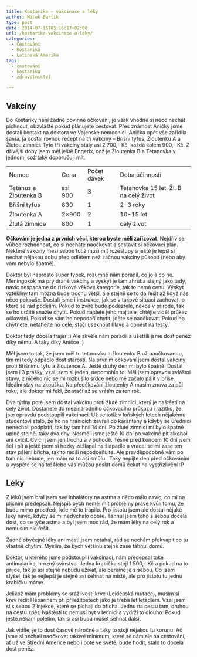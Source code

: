 ```yaml
---
title: Kostarika – vakcinace a léky
author: Marek Bartík
type: post
date: 2014-07-15T05:16:17+02:00
url: /kostarika-vakcinace-a-leky/
categories:
  - Cestování
  - Kostarika
  - Latinská Amerika
tags:
  - cestování
  - kostarika
  - zdravotnictví

---
```

## Vakcíny

Do Kostariky není žádné povinné očkování, je však vhodné si něco nechat píchnout, obzvláště pokud plánujete cestovat. Přes známost Aničky jsme dostali kontakt na doktora ve Vojenské nemocnici. Anička opět vše zařídila sama, já dostal rovnou recept na tři vakcíny &#8211; Břišní tyfus, Žloutenku A a Žlutou zimnici. Tyto tři vakcíny stály asi 2 700,- Kč, každá kolem 900,- Kč. Z dřívější doby jsem měl ještě Engerix, což je Žloutenka B a Tetanovka v jednom, což taky doporučuji mít.

|||||
|--- |--- |--- |--- |
|Nemoc|Cena|Počet dávek|Doba účinnosti|
|Tetanus a Žloutenka B|asi 900|3|Tetanovka 15 let, Žl. B na celý život|
|Břišní tyfus|830|1|2-3 roky|
|Žloutenka A|2×900|2|10-15 let|
|Žlutá zimnice|800|1|celý život|


**Očkování je jedna z prvních věcí, kterou byste měli zařizovat**. Nejdřív se vůbec rozhodnout, co si necháte naočkovat a sestavit si očkovací plán. Některé vakcíny mezi sebou totiž musí mít rozestupy a ještě je lepší si nechat nějakou dobu před odletem než začnou vakcíny působit (nebo aby vám nebylo špatně).

Doktor byl naprosto super týpek, rozumně nám poradil, co jo a co ne. Meningokok má prý drahé vakcíny a výskyt je tam zhruba stejný jako tady, navíc nespadáme do rizikové věkové kategorie, tak to nemá cenu. Výskyt vztekliny tam možná bude trochu větší, ale stejně se to dá řešit až když nás něco pokouše. Dostali jsme i instrukce, jak se v takové situaci zachovat, o které se rád podělím. Pokud to zvíře bude podezřelé, někde v přírodě, tak se ho určitě snažte chytit. Pokud najdete jeho majitele, chtějte vidět průkaz očkování. Pokud se vám ho nepodaří chytit, jděte se naočkovat. Pokud ho chytnete, netahejte ho celé, stačí useknout hlavu a donést na testy.
  
Doktor tedy docela frajer :) Ale skvěle nám poradil a ušetřili jsme dost peněz díky němu. A taky díky Aničce :)

Měl jsem to tak, že jsem měl tu tetanovku a žloutenku B už naočkovanou, tím mi tedy odpadlo dost starostí. Na prvním očkování jsem dostal vakcíny proti Břišnímu tyfu a žloutence A. Ještě druhý den mi bylo špatně. Dostal jsem i 3 prášky, vzal jsem si jeden, nepomohlo to. Měl jsem opravdu zvláštní stavy, z ničeho nic se mi rozbušilo srdce nebo mě začalo pálit v břiše. Ideální stav na zkoušku. Na přeočkování žloutenky A musím znova za půl roku, ale doktor mi řekl, že stačí až se vrátím za ten rok.

Dva týdny poté jsem dostal vakcínu proti žluté zimnici, který je naštěstí na celý život. Dostanete do mezinárodního očkovacího průkazu i razítko, že jste opravdu podstoupili vakcinaci. Už se totiž v loňských letech nějakému studentovi stalo, že ho na hranicích zavřeli do karantény a kdyby se úředníci nenechali podplatit, tak by tam hnil 14 dní. Po žluté zimnici mi bylo špatně uplně stejně, taky dva dny. Nesměli jsme ještě 10 dní po vakcíně pít alkohol ani cvičit. Cvičil jsem jen trochu a v pohodě. Těsně před koncem 10 dní jsem šel i pít a ještě jsem si hezky zašlapal na šlapadle a vracel se mi zase ten stav pálení břicha, tak to radši nepodceňujte. Ale pravděpodobně vám po tom nic nebude, jen mám na to asi smůlu.  Taky nepijte den před očkováním a vyspěte se na to! Nebo vás můžou poslat domů čekat na vystřízlivění :P

## Léky

Z léků jsem bral jsem své inhalátory na astma a něco málo navíc, co mi na plicním předepsali. Nejspíš bych neměl mít problémy právě kvůli tomu, že budu mimo prostředí, kde mě to trápilo. Pro jistotu jsem ale dostal nějaké léky navíc, kdyby se mi nedýchalo dobře. Táhnul jsem toho s sebou docela dost, co se týče astma a byl jsem moc rád, že mám léky na celý rok a nemusím nic řešit.

Žádné obyčejné léky ani masti jsem netahal, rád se nechám překvapit co tu vlastně chytím. Myslím, že bych většinu stejně zase táhnul domů.

Doktor, u kterého jsme podstoupili vakcinaci, nám předepsal také antimalarika, hrozný svinstvo. Jedna krabička stojí 1 500,- Kč a pokud na to přijde, tak je asi stejně nebudu užívat, ale bereme je s sebou. Co jsem slyšel, tak je nejlepší je stejně asi sehnat na místě, ale pro jistotu tu jednu krabičku máme.

Jelikož mám problémy se srážlivostí krve (Leidenská mutace), musím si krev ředit Heparinem při příležitostech jako je třeba let letadlem. Vzal jsem si s sebou 2 injekce, které se píchají do břicha. Jednu na cestu tam, druhou na cestu zpět. Naštěstí to nemusí být v lednici a vydrží to dlouho. Pokud ještě někam poletím, tak si asi budu muset sehnat další.

Jak vidíte, je to dost časově náročné a taky to stojí nějakou tu korunu. Ač jsme si nechali naočkovat takové minimum, které se nám ale na cestování, ať už ve Střední Americe nebo i poté ve světě, bude hodit, stálo to docela dost peněz.